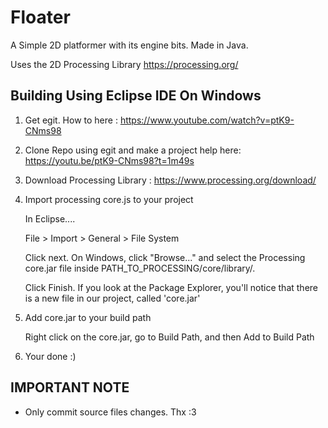 # Floater
A Simple 2D platformer with its engine bits. Made in Java. 

Uses the 2D Processing Library https://processing.org/

## Building Using Eclipse IDE On Windows

1. Get egit. How to here : https://www.youtube.com/watch?v=ptK9-CNms98

2. Clone Repo using egit and make a project help here: https://youtu.be/ptK9-CNms98?t=1m49s

3. Download Processing Library : https://www.processing.org/download/

4. Import processing core.js to your project

    In  Eclipse....

    File > Import > General > File System

    Click next. On Windows, click "Browse..." and select the Processing core.jar file inside PATH_TO_PROCESSING/core/library/. 
    
    Click Finish. If you look at the Package Explorer, you'll notice that there is a new file in our project, called 'core.jar'
    
5. Add core.jar to your build path
    
    Right click on the core.jar, go to Build Path, and then Add to Build Path

6. Your done :)


## IMPORTANT NOTE
- Only commit source files changes. Thx :3

